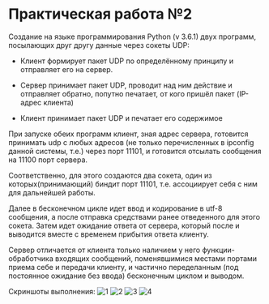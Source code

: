# Практическая работа №2

Создание на языке программирования Python (v 3.6.1) двух программ, посылающих друг другу данные через сокеты UDP:

* Клиент формирует пакет UDP по определённому принципу и отправляет его на сервер.

* Сервер принимает пакет UDP, проводит над ним действие и отправляет обратно, попутно печатает, от кого пришёл пакет (IP-адрес клиента)

* Клиент принимает пакет UDP и печатает его содержимое


При запуске обеих программ клиент, зная адрес сервера, готовится принимать udp с любых адресов (не только перечисленных в ipconfig данной системы, т.е.) через порт 11101, и готовится отсылать сообщения на 11100 порт сервера. 

Соответственно, для этого создаются два сокета, один из которых(принимающий) биндит порт 11101, т.е. ассоциирует себя с ним для дальнейшей работы.

Далее в бесконечном цикле идет ввод и кодирование в utf-8 сообщения, а после отправка средствами ранее отведенного для этого сокета. 
Затем идет ожидание ответа от сервера, который после и выводится вместе с временем прибытия ответа клиенту.

Сервер отличается от клиента только наличием у него функции-обработчика входящих сообщений, поменявшимися местами портами приема себе и передачи клиенту, и частично переделанным (под постоянное ожидание без ввода) бесконечным циклом и выводом.

Скриншоты выполнения:
![1](http://i.imgur.com/vRgBKg8.png)
![2](http://i.imgur.com/l0EdKHh.png)
![3](http://i.imgur.com/sqIx7H2.png)
![4](http://i.imgur.com/0f8A07T.jpg)
